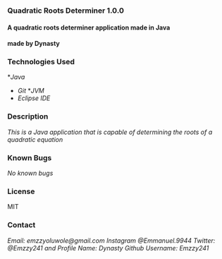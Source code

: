 ### Quadratic Roots Determiner 1.0.0
#### A quadratic roots determiner application made in Java

#### made by Dynasty

### Technologies Used
*_Java_
* _Git_
*_JVM_
* _Eclipse IDE_

### Description
_This is a Java application that is capable of determining the roots of a quadratic equation_

### Known Bugs
_No known bugs_

### License
MIT

### Contact
_Email: emzzyoluwole@gmail.com_
_Instagram @Emmanuel.9944_
_Twitter: @Emzzy241 and Profile Name: Dynasty_
_Github Username: Emzzy241_

